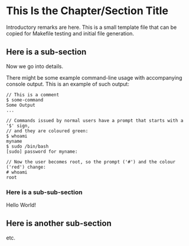<!-- HTML Comments are never visible -->
# This Is the Chapter/Section Title

Introductory remarks are here.  This is a small template file that
can be copied for Makefile testing and initial file generation. 

## Here is a sub-section

Now we go into details.

There might be some example command-line usage with accompanying console output.
This is an example of such output:

```console
// This is a comment
$ some-command
Some Output
...

// Commands issued by normal users have a prompt that starts with a '$' sign,
// and they are coloured green:
$ whoami
myname
$ sudo /bin/bash
[sudo] password for myname: 

// Now the user becomes root, so the prompt ('#') and the colour ('red') change:
# whoami
root
```

### Here is a sub-sub-section

Hello World!

## Here is another sub-section

etc.

<!--
```console
```
 -->
